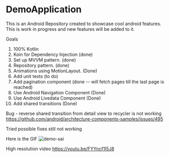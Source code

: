 # DemoApplication

This is an Android Repository created to showcase cool android features. This is work in progress and new features will be 
added to it.

Goals 
1. 100% Kotlin
2. Koin for Dependency Injection (done) 
3. Set up MVVM pattern. (done) 
4. Repository pattern. (done) 
5. Animations using MotionLayout. (Done)
6. Add unit tests (to do)
7. Add pagination component (done -- will fetch pages till the last page is reached)
8. Use Android Navigation Component (Done)
9. Use Android Livedata Component (Done)
10. Add shared transitions (Done)

Bug - reverse shared transition from detail view to recycler is not working 
https://github.com/android/architecture-components-samples/issues/495

Tried possible fixes still not working 


Here is the GIF 
![demo-sai](https://user-images.githubusercontent.com/5216040/80793249-7762e780-8b4b-11ea-825b-c83e6d2ab984.gif)

High resolution video 
https://youtu.be/FYYncf1I5J8





